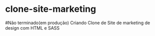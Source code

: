 # clone-site-marketing
#Não terminado(em produção)
Criando Clone de Site de marketing de design com HTML e SASS
